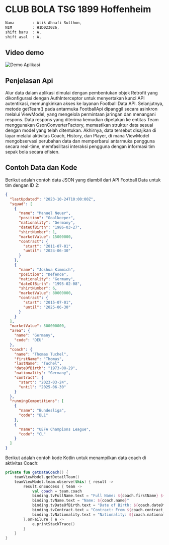 # CLUB BOLA TSG 1899 Hoffenheim

```js
Nama        : Atik Ahnafi Sulthon,
NIM         : H1D023026,
shift baru  : A,
shift asal  : A, 
```

## Video demo
![Demo Aplikasi](demo.gif)

## Penjelasan Api

Alur data dalam aplikasi dimulai dengan pembentukan objek Retrofit yang dikonfigurasi dengan AuthInterceptor untuk menyertakan kunci API autentikasi, memungkinkan akses ke layanan Football Data API. Selanjutnya, metode getTeam() pada antarmuka FootballApi dipanggil secara asinkron melalui ViewModel, yang mengelola permintaan jaringan dan menangani respons. Data respons yang diterima kemudian dipetakan ke entitas Team menggunakan GsonConverterFactory, memastikan struktur data sesuai dengan model yang telah ditentukan. Akhirnya, data tersebut disajikan di layar melalui aktivitas Coach, History, dan Player, di mana ViewModel mengobservasi perubahan data dan memperbarui antarmuka pengguna secara real-time, memfasilitasi interaksi pengguna dengan informasi tim sepak bola secara efisien.

## Contoh Data dan Kode

Berikut adalah contoh data JSON yang diambil dari API Football Data untuk tim dengan ID 2:

```json
{
  "lastUpdated": "2023-10-24T10:00:00Z",
  "squad": [
    {
      "name": "Manuel Neuer",
      "position": "Goalkeeper",
      "nationality": "Germany",
      "dateOfBirth": "1986-03-27",
      "shirtNumber": 1,
      "marketValue": 15000000,
      "contract": {
        "start": "2011-07-01",
        "until": "2024-06-30"
      }
    },
    {
      "name": "Joshua Kimmich",
      "position": "Defence",
      "nationality": "Germany",
      "dateOfBirth": "1995-02-08",
      "shirtNumber": 6,
      "marketValue": 80000000,
      "contract": {
        "start": "2015-07-01",
        "until": "2025-06-30"
      }
    }
  ],
  "marketValue": 500000000,
  "area": {
    "name": "Germany",
    "code": "DEU"
  },
  "coach": {
    "name": "Thomas Tuchel",
    "firstName": "Thomas",
    "lastName": "Tuchel",
    "dateOfBirth": "1973-08-29",
    "nationality": "Germany",
    "contract": {
      "start": "2023-03-24",
      "until": "2025-06-30"
    }
  },
  "runningCompetitions": [
    {
      "name": "Bundesliga",
      "code": "BL1"
    },
    {
      "name": "UEFA Champions League",
      "code": "CL"
    }
  ]
}
```

Berikut adalah contoh kode Kotlin untuk menampilkan data coach di aktivitas Coach:

```kt
private fun getDataCoach() {
    teamViewModel.getDetailTeam()
    teamViewModel.team.observe(this) { result ->
        result.onSuccess { team ->
            val coach = team.coach
            binding.tvFullName.text = "Full Name: ${coach.firstName} ${coach.lastName}"
            binding.tvName.text = "Name: ${coach.name}"
            binding.tvDateOfBirth.text = "Date of Birth: ${coach.dateOfBirth}"
            binding.tvContract.text = "Contract: From ${coach.contract.start} to ${coach.contract.until}"
            binding.tvNationality.text = "Nationality: ${coach.nationality}"
        }.onFailure { e ->
            e.printStackTrace()
        }
    }
}
```

